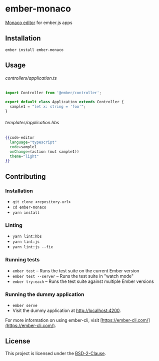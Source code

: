 # ember-monaco

[Monaco editor](https://github.com/Microsoft/monaco-editor) for ember.js apps

## Installation

```
ember install ember-monaco
```

## Usage

###### controllers/application.ts

```ts
import Controller from '@ember/controller';

export default class Application extends Controller {
  sample1 = "let x: string = 'foo'";
}
```

###### templates/application.hbs

```hbs
{{code-editor
  language="typescript"
  code=sample1
  onChange=(action (mut sample1))
  theme="light"
}}
```

## Contributing

### Installation

- `git clone <repository-url>`
- `cd ember-monaco`
- `yarn install`

### Linting

- `yarn lint:hbs`
- `yarn lint:js`
- `yarn lint:js --fix`

### Running tests

- `ember test` – Runs the test suite on the current Ember version
- `ember test --server` – Runs the test suite in "watch mode"
- `ember try:each` – Runs the test suite against multiple Ember versions

### Running the dummy application

- `ember serve`
- Visit the dummy application at [http://localhost:4200](http://localhost:4200).

For more information on using ember-cli, visit [https://ember-cli.com/](https://ember-cli.com/).

## License

This project is licensed under the [BSD-2-Clause](LICENSE.md).
